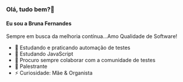 ### Olá, tudo bem?👋

#### Eu sou a Bruna Fernandes

Sempre em busca da melhoria contínua...Amo Qualidade de Software!


- 🔭 Estudando e praticando automação de testes
- 🌱 Estudando JavaScript
- 👯 Procuro sempre colaborar com a comunidade de testes
- 💬 Palestrante
- ⚡ Curiosidade: Mãe & Organista


